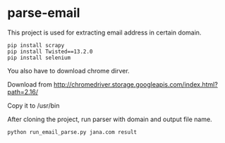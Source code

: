 # parse-email
This project is used for extracting email address in certain domain.

```
pip install scrapy
pip install Twisted==13.2.0
pip install selenium
```

You also have to download chrome dirver.

Download from http://chromedriver.storage.googleapis.com/index.html?path=2.16/

Copy it to /usr/bin

After cloning the project, run parser with domain and output file name.
```
python run_email_parse.py jana.com result
```
